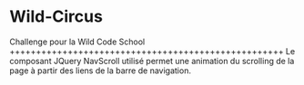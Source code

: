 # Wild-Circus
Challenge pour la Wild Code School
++++++++++++++++++++++++++++++++++++++++++++++++++++
Le composant JQuery NavScroll utilisé permet une animation du scrolling de la page à partir des liens de la barre de navigation.
